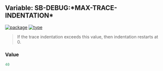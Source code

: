 ## Variable: SB-DEBUG:\*MAX-TRACE-INDENTATION\*
[![package](https://img.shields.io/badge/Package-SB--DEBUG-5f9ea0.svg?style=social&colorA=999999)](../) [![type](https://img.shields.io/badge/Type-Variable-5f9ea0.svg?style=social&colorA=999999)](../#variable) 

> If the trace indentation exceeds this value, then indentation restarts at
> 0.

### Value
```cl
40
```
